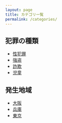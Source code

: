 ```yaml
---
layout: page
title: カテゴリ一覧
permalink: /categories/
---
```


<h2>犯罪の種類</h2>
<ul>
  <li><a href="{{ site.baseurl }}/categories/性犯罪/">性犯罪</a></li>
  <li><a href="{{ site.baseurl }}/categories/強盗/">強盗</a></li>
  <li><a href="{{ site.baseurl }}/categories/詐欺/">詐欺</a></li>
  <li><a href="{{ site.baseurl }}/categories/児童/">児童</a></li>
  <!-- 必要に応じて増やす -->
</ul>

<h2>発生地域</h2>
<ul>
  <li><a href="{{ site.baseurl }}/categories/大阪/">大阪</a></li>
  <li><a href="{{ site.baseurl }}/categories/兵庫/">兵庫</a></li>
  <li><a href="{{ site.baseurl }}/categories/東京/">東京</a></li>
  <!-- 必要に応じて増やす -->
</ul>

